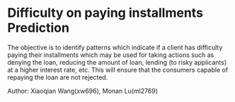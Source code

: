 # Difficulty on paying installments Prediction

The objective is to identify patterns which indicate if a client has difficulty paying their installments which may be used for taking actions such as denying the loan, reducing the amount of loan, lending (to risky applicants) at a higher interest rate, etc. This will ensure that the consumers capable of repaying the loan are not rejected.


Author: Xiaoqian Wang(xw696), Monan Lu(ml2769)
